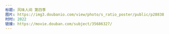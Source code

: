 ```yaml
---
标题: 风味人间 第四季
图片: https://img3.doubanio.com/view/photo/s_ratio_poster/public/p2883894763.jpg
时时: 2022
链接: https://movie.douban.com/subject/35686327/
---
```

